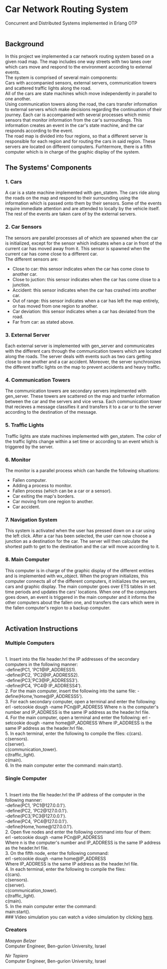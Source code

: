 # Car Network Routing System
 Concurrent and Distributed Systems implemented in Erlang OTP 
</br> </br>
## Background
In this project we implemented a car network routing system based on a given road map. The map includes one way streets with two lanes over which cars move and respond to the environment according to external events. 
</br> 
The system is comprised of several main components:
</br>
Cars with accompanied sensors, external servers, communication towers and scattered traffic lights along the road.
</br>
All of the cars are state machines which move independently in parallel to one another.
</br>
Using communication towers along the road, the cars transfer information to external servers which make decisions regarding the continuation of their journey. Each car is accompanied with several processes which mimic sensors that monitor information from the car's surroundings. This information creates an event in the car's state machine, and the car responds according to the event.
</br>
The road map is divided into four regions, so that a different server is responsible for each region and for routing the cars in said region. These servers are located on different computers. Furhtermore, there is a fifth computer which is in charge of the graphic display of the system.
</br>
## The Systems' Components
### 1. Cars
A car is a state machine implemented with gen_statem. The cars ride along the roads on the map and respond to their surrounding using the information which is passed onto them by their sensors. Some of the events require immediate attention and are attended to locally by the vehicle itself. The rest of the events are taken care of by the external servers.
</br>
### 2. Car Sensors
The sensors are parallel processes all of which are spawned when the car is initialized, except for the sensor which indicates when a car in front of the current car has moved away from it. This sensor is spawned when the current car has come close to a different car. 
</br>
The different sensors are: 
- Close to car: this sensor indicates when the car has come close to another car.
- Close to juction: this sensor indicates when the car has come close to a junction.
- Accident: this sensor indicates when the car has crashed into another car.
- Out of range: this sensor indicates when a car has left the map entirely, or has moved from one region to another.
- Car deviation: this sensor indicates when a car has deviated from the road.
- Far from car: as stated above.
### 3. External Server
Each external server is implemented with gen_server and communicates with the different cars through the communication towers which are located along the roads. The server deals with events such as two cars getting close to one another and a car accident. Moreover, the server synchronizes the different traffic lights on the map to prevent accidents and heavy traffic.
</br>
### 4. Communication Towers
The communication towers are secondary servers implemented with gen_server. These towers are scattered on the map and tranfer information between the car and the servers and vice versa. Each communication tower that recieves a message classifies it and transfers it to a car or to the server according to the destination of the message.
</br>
### 5. Traffic Lights
Traffic lights are state machines implemented with gen_statem. The color of the traffic lights change within a set time or according to an event which is triggered by the server.
### 6. Monitor
The monitor is a parallel process which can handle the following situations:
- Fallen computer.
- Adding a process to monitor.
- Fallen process (which can be a car or a sensor).
- Car exiting the map's borders.
- Car moving from one region to another.
- Car accident.
### 7. Navigation System
This system is activated when the user has pressed down on a car using the left click. After a car has been selected, the user can now choose a junction as a destination for the car. The server will then calculate the shortest path to get to the destination and the car will move according to it. 
### 8. Main Computer
This computer is in charge of the graphic display of the different entities and is implemented with wx_object. When the program initializes, this computer connects all of the different computers, it initializes the servers, cars and graphic display. The main computer goes over ETS tables in set time periods and updates the cars' locations. When one of the computers goes down, an event is triggered in the main computer and it informs the other computers about the fallen one, and transfers the cars which were in the fallen computer's region to a backup computer. 
</br></br>
## Activation Instructions
### Multiple Computers
</br>
1. Insert into the file header.hrl the IP addresses of the secondary computers in the following manner:
</br>
-define(PC1, 'PC1@IP_ADDRESS1).
</br>
-define(PC2, 'PC2@IP_ADDRESS2).
</br>
-define(PC3,'PC3@IP_ADDRESS3').
</br>
-define(PC4, 'PC4@ IP_ADDRESS4').
</br>
2. For the main computer, insert the following into the same file:
-define(Home,'home@IP_ADDRESS5').
</br>
3. For each secondary computer, open a terminal and enter the following:
erl -setcookie dough -name PCn@IP_ADDRESS
Where n is the computer's number and IP_ADDRESS is the same IP address as the header.hrl file.
</br>
4. For the main computer, open a terminal and enter the following:
erl -setcookie dough -name home@IP_ADDRESS
Where IP_ADDRESS is the same IP address as the header.hrl file.
</br>
5. In each terminal, enter the following to compile the files:
c(cars).
</br>
c(sensors).
</br>
c(server).
</br>
c(communication_tower).
</br>
c(traffic_light).
</br>
c(main).
</br>
6. In the main computer enter the command:
main:start(). 

### Single Computer 

</br>
1. Insert into the file header.hrl the IP address of the computer in the following manner:
</br>
-define(PC1, 'PC1@127.0.0.1').
</br>
-define(PC2, 'PC2@127.0.0.1').
</br>
-define(PC3,'PC3@127.0.0.1').
</br>
-define(PC4, 'PC4@127.0.0.1').
</br>
-define(Home,'home@127.0.0.1').
</br>
2. Open five nodes and enter the following command into four of them:
</br>
erl -setcookie dough -name PCn@IP_ADDRESS
</br>
Where n is the computer's number and IP_ADDRESS is the same IP address as the header.hrl file.
</br>
3. On the fifth node, enter the following command:
</br>
erl -setcookie dough -name home@IP_ADDRESS
</br>
Where IP_ADDRESS is the same IP address as the header.hrl file.
</br>
4. In each terminal, enter the following to compile the files:
</br>
c(cars).
</br>
c(sensors).
</br>
c(server).
</br>
c(communication_tower).
</br>
c(traffic_light).
</br>
c(main).
</br>
5. In the main computer enter the command:
</br>
main:start().

</br>
### Video simulation
you can watch a video simulation by clicking <a href="https://www.youtube.com/watch?v=urWqO2UGCSs&feature=youtu.be">here</a>.

### Creators
*Maayan Belzer*  
Computer Engineer, Ben-gurion University, Israel

*Nir Tapiero*  
Computer Engineer, Ben-gurion University, Israel
